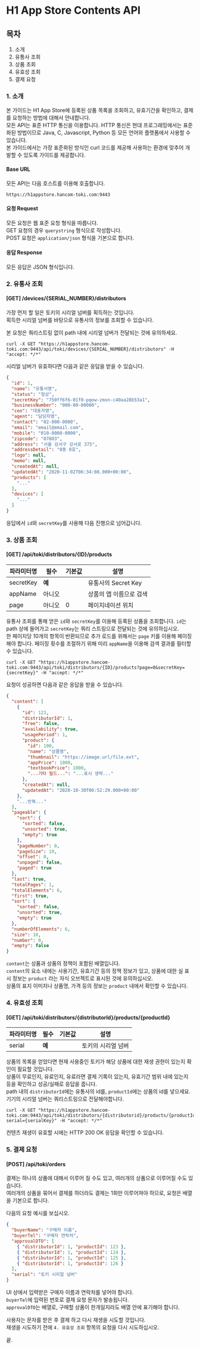 # H1 App Store Contents API

## 목차

1. 소개
2. 유통사 조회
3. 상품 조회
4. 유효성 조회
5. 결제 요청

### 1. 소개

본 가이드는 H1 App Store에 등록된 상품 목록을 조회하고, 유효기간을 확인하고, 결제를 요청하는 방법에 대해서 안내합니다.  
모든 API는 표준 HTTP 통신을 이용합니다. HTTP 통신은 현대 프로그래밍에서는 표준화된 방법이므로 Java, C, Javascript, Python 등 모든 언어와 플랫폼에서 사용할 수 있습니다.  
본 가이드에서는 가장 표준화된 방식인 curl 코드를 제공해 사용하는 환경에 맞추어 개발할 수 있도록 가이드를 제공합니다.

#### Base URL

모든 API는 다음 호스트를 이용해 호출합니다.

```shell script
https://h1appstore.hancom-toki.com:9443
```

#### 요청 Request

모든 요청은 웹 표준 요청 형식을 따릅니다.  
GET 요청의 경우 `querystring` 형식으로 작성합니다.  
POST 요청은 `application/json` 형식을 기본으로 합니다.  

#### 응답 Response

모든 응답은 JSON 형식입니다. 

### 2. 유통사 조회
#### [GET] /devices/{SERIAL_NUMBER}/distributors

가장 먼저 할 일은 토키의 시리얼 넘버를 획득하는 것입니다.  
획득한 시리얼 넘버를 바탕으로 유통사의 정보를 조회할 수 있습니다.

본 요청은 쿼리스트링 없이 path 내에 시리얼 넘버가 전달되는 것에 유의하세요.

```shell script
curl -X GET "https://h1appstore.hancom-toki.com:9443/api/toki/devices/{SERIAL_NUMBER}/distributors" -H "accept: */*"
```  

시리얼 넘버가 유효하다면 다음과 같은 응답을 받을 수 있습니다.

```json
{
  "id": 1,
  "name": "유통사명",
  "status": "정상",
  "secretKey": "750ff6f6-01f0-pqow-zmxn-c40aa28b53a1",
  "businessNumber": "000-00-00000",
  "ceo": "대표자명",
  "agent": "담당자명",
  "contact": "02-000-0000",
  "email": "email@email.com",
  "mobile": "010-0000-0000",
  "zipcode": "07803",
  "address": "서울 강서구 강서로 375",
  "addressDetail": "0동 0호",
  "logo": null,
  "memo": null,
  "createdAt": null,
  "updatedAt": "2020-11-02T06:34:08.000+00:00",
  "products": [
    "..."
  ],
  "devices": [
    "..."
  ]
}
```

응답에서 `id`와 `secretKey`를 사용해 다음 진행으로 넘어갑니다.

### 3. 상품 조회
#### [GET] /api/toki/distributors/{ID}/products

|파라미터명    |필수    |기본값|설명                  |
|------------|-------|-----|---------------------|
|secretKey   |**예** |     |유통사의 Secret Key    |
|appName     |아니오  |     |상품의 앱 이름으로 검색  |
|page        |아니오  |0    |페이지네이션 위치       |

유통사 조회를 통해 얻은 `id`와 `secretKey`를 이용해 등록된 상품을 조회합니다. `id`는 path 상에 들어가고 `secretKey`는 쿼리 스트링으로 전달되는 것에 유의하십시오.  
한 페이지당 10개의 항목이 반환되므로 추가 로드를 위해서는 `page` 키를 이용해 페이징 해야 합니다. 페이징 횟수를 조절하기 위해 미리 `appName`을 이용해 검색 결과를 필터할 수 있습니다.

```shell script
curl -X GET "https://h1appstore.hancom-toki.com:9443/api/toki/distributors/{ID}/products?page=0&secretKey={secretKey}" -H "accept: */*"
```

요청이 성공하면 다음과 같은 응답을 받을 수 있습니다.

```json
{
  "content": [
    {
      "id": 123,
      "distributorId": 1,
      "free": false,
      "availability": true,
      "usagePeriod": 1,
      "product": {
        "id": 100,
        "name": "상품명",
        "thumbnail": "https://image.url/file.ext",
        "appPrice": 1000,
        "textbookPrice": 1000,
        "...기타 필드...": "...표시 생략..."
      },
      "createdAt": null,
      "updatedAt": "2020-10-30T06:52:29.000+00:00"
    },
    "...반복..."
  ],
  "pageable": {
    "sort": {
      "sorted": false,
      "unsorted": true,
      "empty": true
    },
    "pageNumber": 0,
    "pageSize": 10,
    "offset": 0,
    "unpaged": false,
    "paged": true
  },
  "last": true,
  "totalPages": 1,
  "totalElements": 6,
  "first": true,
  "sort": {
    "sorted": false,
    "unsorted": true,
    "empty": true
  },
  "numberOfElements": 6,
  "size": 10,
  "number": 0,
  "empty": false
}
```

`content`는 상품과 상품의 정책이 포함된 배열입니다.  
`content`의 요소 내에는 사용기간, 유효기간 등의 정책 정보가 있고, 상품에 대한 실 표시 정보는 `product` 라는 자식 오브젝트로 표시된 것에 유의하십시오.  
상품의 표지 이미지나 상품명, 가격 등의 정보는 `product` 내에서 확인할 수 있습니다.

### 4. 유효성 조회
#### [GET] /api/toki/distributors/{distributorId}/products/{productId}

|파라미터명    |필수    |기본값|설명                  |
|------------|-------|-----|---------------------|
|serial   |**예** |     |토키의 시리얼 넘버    |

상품의 목록을 얻었다면 현재 사용중인 토키가 해당 상품에 대한 재생 권한이 있는지 확인이 필요할 것입니다.  
상품이 무료인지, 유료인지, 유료라면 결제 기록이 있는지, 유효기간 범위 내에 있는지 등을 확인하고 성공/실패로 응답을 줍니다.  
path 내의 `distributorId`에는 유통사의 id를, `productId`에는 상품의 id를 넣으세요.  
기기의 시리얼 넘버는 쿼리스트링으로 전달해야합니다.

```shell script
curl -X GET "https://h1appstore.hancom-toki.com:9443/api/toki/distributors/{distributorid}/products/{productId}?serial={serialKey}" -H "accept: */*"
```

컨텐츠 재생이 유효할 시에는 HTTP 200 OK 응답을 확인할 수 있습니다.

### 5. 결제 요청
#### [POST] /api/toki/orders

결제는 하나의 상품에 대해서 이루어 질 수도 있고, 여러개의 상품으로 이루어질 수도 있습니다.  
여러개의 상품을 묶어서 결제를 하더라도 결제는 1회만 이루어져야 하므로, 요청은 배열을 기본으로 합니다.

다음의 요청 예시를 보십시오.

```json
{
  "buyerName": "구매자 이름",
  "buyerTel": "구매자 연락처",
  "approvalDTO": [
    { "distributorId": 1, "productId": 123 },
    { "distributorId": 1, "productId": 124 },
    { "distributorId": 1, "productId": 125 },
    { "distributorId": 1, "productId": 126 }
  ],
  "serial": "토키 시리얼 넘버"
}
```
UI 상에서 입력받은 구매자 이름과 연락처를 넣어야 합니다.  
`buyerTel`에 입력된 번호로 결제 요청 문자가 발송됩니다.  
`approvalDTO`는 배열로, 구매할 상품이 한개일지라도 배열 안에 표기해야 합니다.  

사용자는 문자를 받은 후 결제 하고 다시 재생을 시도할 것입니다.  
재생을 시도하기 전에 `4. 유효성 조회` 항목의 요청을 다시 시도하십시오.

끝.
